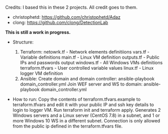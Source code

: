 Credits: I based this in these 2 projects. All credit goes to them. 
* christophetd: https://github.com/christophetd/Adaz 
* clong: https://github.com/clong/DetectionLab

**This is still a work in progress.**
- Structure:
    1. Terraform:
        netowrk.tf - Network elements definitiions
        vars.tf - Variable definitions
        main.tf - Linux VM definition
        outputs.tf - Public IPs and passwords output
        windows.tf - All Windows VMs definitions
        terraform.tfvars - User controlled variable values
        linux.tf - Linux logger VM definition
    2. Ansible:
        Create domain and domain controller:
            ansible-playbook domain_controller.yml
        Join WEF server and WS to domain:
            ansible-playbook domain_controller.yml

- How to run:
    Copy the contents of terraform.tfvars.example to terraform.tfvars and edit it with your public IP and ssh key details to login to logger VM.
    Run terraform init and terraform apply.
    Generates 2 Windows servers and a Linux server (CentOS 7.8) in a subnet, and 1 or more Windows 10 WS in a different subnet.
    Connection is only allowed from the public ip defined in the terraform.tfvars file.
    
        